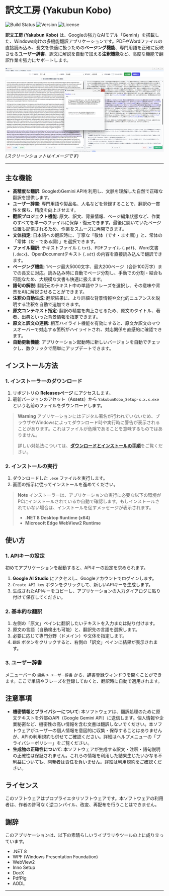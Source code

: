 # 訳文工房 (Yakubun Kobo)

![Build Status](https://img.shields.io/badge/build-passing-brightgreen)
![Version](https://img.shields.io/github/v/release/suzuryuquark/Yakubun_Kobo_Project)
![License](https://img.shields.io/badge/license-Proprietary-red)

**訳文工房 (Yakubun Kobo)** は、Googleの強力なAIモデル「Gemini」を搭載した、Windows向けの多機能翻訳アプリケーションです。PDFやWordファイルの直接読み込み、長文を快適に扱うための**ページング機能**、専門用語を正確に反映させる**ユーザー辞書**、訳文に解説を自動で加える**注釈機能**など、高度な機能で翻訳作業を強力にサポートします。

![アプリケーションのスクリーンショット](https://raw.githubusercontent.com/suzuryuquark/Yakubun_Kobo_Project/main/assets/screenshot.png)
*(スクリーンショットはイメージです)*

---

## 主な機能

*   **高精度な翻訳**: GoogleのGemini APIを利用し、文脈を理解した自然で正確な翻訳を提供します。
*   **ユーザー辞書**: 専門用語や製品名、人名などを登録することで、翻訳の一貫性を保ち、精度を向上させます。
*   **翻訳プロジェクト機能**: 原文、訳文、背景情報、ページ編集状態など、作業のすべてを単一のファイルに保存・復元できます。最後に開いていたページ位置も記憶されるため、作業をスムーズに再開できます。
*   **文体指定**: 日本語への翻訳時に、丁寧な「敬体（です・ます調）」と、常体の「常体（だ・である調）」を選択できます。
*   **ファイル翻訳**: テキストファイル (`.txt`)、PDFファイル (`.pdf`)、Word文書 (`.docx`)、OpenDocumentテキスト (`.odt`) の内容を直接読み込んで翻訳できます。
*   **ページング機能**: 1ページ最大5000文字、最大200ページ（合計100万字）までの長文に対応。読み込み時に自動でページ分割し、手動での分割・結合も可能なため、大規模な文書も快適に扱えます。
*   **語句の解説**: 翻訳元のテキスト中の単語やフレーズを選択し、その意味や背景をAIに解説させることができます。
*   **注釈の自動生成**: 翻訳結果に、より詳細な背景情報や文化的ニュアンスを説明する注釈を自動で追加できます。
*   **原文コンテキスト指定**: 翻訳の精度を向上させるため、原文のタイトル、著者、出典といった背景情報を指定できます。
*   **原文と訳文の連携**: 相互ハイライト機能を有効にすると、原文か訳文のマウスオーバーで対応する箇所がハイライトされ、対応関係を直感的に確認できます。
*   **自動更新機能**: アプリケーション起動時に新しいバージョンを自動でチェックし、数クリックで簡単にアップデートできます。

## インストール方法

### 1. インストーラーのダウンロード

1.  リポジトリの **Releasesページ** にアクセスします。
2.  最新バージョンのアセット（Assets）から `YakubunKobo_Setup-x.x.x.exe` という名前のファイルをダウンロードします。

> **Warning**
> アプリケーションにはデジタル署名が行われていないため、ブラウザやWindowsによってダウンロード時や実行時に警告が表示されることがあります。これはファイルが危険であることを意味するものではありません。
>
> 詳しい対処法については、[**ダウンロードとインストールの手順**](download-guide.md)をご覧ください。

### 2. インストールの実行

1.  ダウンロードした `.exe` ファイルを実行します。
2.  画面の指示に従ってインストールを進めてください。

> **Note**
> インストーラーは、アプリケーションの実行に必要な以下の環境がPCにインストールされているか自動で確認します。もしインストールされていない場合は、インストールを促すメッセージが表示されます。
> *   **.NET 8 Desktop Runtime (x64)**
> *   **Microsoft Edge WebView2 Runtime**

## 使い方

### 1. APIキーの設定

初めてアプリケーションを起動すると、APIキーの設定を求められます。

1.  **Google AI Studio** にアクセスし、Googleアカウントでログインします。
2.  `Create API key` ボタンをクリックして、新しいAPIキーを生成します。
3.  生成されたAPIキーをコピーし、アプリケーションの入力ダイアログに貼り付けて保存してください。

### 2. 基本的な翻訳

1.  左側の「原文」ペインに翻訳したいテキストを入力または貼り付けます。
2.  原文の言語（自動検出も可能）と、翻訳先の言語を選択します。
3.  必要に応じて専門分野（ドメイン）や文体を指定します。
4.  `翻訳` ボタンをクリックすると、右側の「訳文」ペインに結果が表示されます。

### 3. ユーザー辞書

メニューバーの `編集` > `ユーザー辞書` から、辞書登録ウィンドウを開くことができます。ここで単語やフレーズを登録しておくと、翻訳時に自動で適用されます。

## 注意事項

*   **機密情報とプライバシーについて**: 本ソフトウェアは、翻訳処理のために原文テキストを外部のAPI（Google Gemini API）に送信します。個人情報や企業秘密など、機密性の高い情報を含む文書は翻訳しないでください。本ソフトウェアがユーザーの個人情報を意図的に収集・保存することはありませんが、APIの利用規約も併せてご確認ください。詳細はヘルプメニューの「プライバシーポリシー」をご覧ください。
*   **生成物の正確性について**: 本ソフトウェアが生成する訳文・注釈・語句説明の正確性は保証されません。これらの情報を利用した結果生じたいかなる不利益についても、開発者は責任を負いません。詳細は利用規約をご確認ください。

## ライセンス

このソフトウェアはプロプライエタリソフトウェアです。本ソフトウェアの利用者は、作者の許可なく逆コンパイル、改変、再配布を行うことはできません。

## 謝辞

このアプリケーションは、以下の素晴らしいライブラリやツールの上に成り立っています。

*   .NET 8
*   WPF (Windows Presentation Foundation)
*   WebView2
*   Inno Setup
*   DocX
*   PdfPig
*   AODL

---
